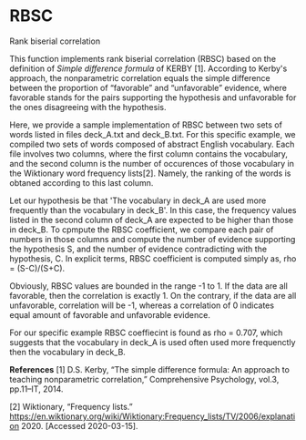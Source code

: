 # RBSC
Rank biserial correlation

This function implements rank biserial correlation (RBSC) based on the definition of *Simple difference formula* of KERBY [1]. 
According to Kerby's approach, the nonparametric correlation equals the simple difference between the proportion of “favorable” and “unfavorable” evidence, where favorable stands for the pairs supporting the hypothesis and unfavorable for the ones disagreeing with the hypothesis. 

Here, we provide a sample implementation of RBSC between two sets of words listed in files deck_A.txt and deck_B.txt. For this specific example, we compiled two sets of words composed of abstract English vocabulary. Each file involves two columns, where the first column contains the vocabulary, and the second column is the number of occurences of those vocabulary in the Wiktionary word frequency lists[2]. Namely, the ranking of the words is obtaned according to this last column. 

Let our hypothesis be that 'The vocabulary in deck_A are used more frequently than the vocabulary in deck_B'. In this case, the frequency values listed in the second column of deck_A are expected to be higher than those in deck_B. To cpmpute the RBSC coefficient, we compare each pair of numbers in those columns and compute the number of evidence supporting the hypothesis S, and the number of evidence contradicting with the hypothesis, C. In explicit terms, RBSC coefficient is computed simply as,
rho = (S-C)/(S+C).

Obviously, RBSC values are bounded in the range -1 to 1. If the data are all favorable, then the correlation is exactly 1. On the contrary, if the data are all unfavorable, correlation will be -1, whereas a correlation of 0 indicates equal amount of
favorable and unfavorable evidence.

For our specific example RBSC coeffiecint is found as rho = 0.707, which suggests that the vocabulary in deck_A is used often used more frequenctly then the vocabulary in deck_B.

**References**
[1] D.S. Kerby, “The simple difference formula: An approach to teaching nonparametric correlation,” Comprehensive Psychology, vol.3, pp.11–IT, 2014.

[2] Wiktionary, “Frequency lists.” https://en.wiktionary.org/wiki/Wiktionary:Frequency_lists/TV/2006/explanation
2020. [Accessed 2020-03-15].
